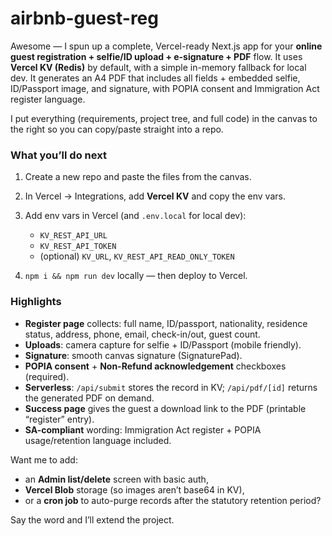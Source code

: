 # airbnb-guest-reg
Awesome — I spun up a complete, Vercel-ready Next.js app for your **online guest registration + selfie/ID upload + e-signature + PDF** flow. It uses **Vercel KV (Redis)** by default, with a simple in-memory fallback for local dev. It generates an A4 PDF that includes all fields + embedded selfie, ID/Passport image, and signature, with POPIA consent and Immigration Act register language.

I put everything (requirements, project tree, and full code) in the canvas to the right so you can copy/paste straight into a repo.

### What you’ll do next

1. Create a new repo and paste the files from the canvas.
2. In Vercel → Integrations, add **Vercel KV** and copy the env vars.
3. Add env vars in Vercel (and `.env.local` for local dev):

   * `KV_REST_API_URL`
   * `KV_REST_API_TOKEN`
   * (optional) `KV_URL`, `KV_REST_API_READ_ONLY_TOKEN`
4. `npm i && npm run dev` locally — then deploy to Vercel.

### Highlights

* **Register page** collects: full name, ID/passport, nationality, residence status, address, phone, email, check-in/out, guest count.
* **Uploads**: camera capture for selfie + ID/Passport (mobile friendly).
* **Signature**: smooth canvas signature (SignaturePad).
* **POPIA consent** + **Non-Refund acknowledgement** checkboxes (required).
* **Serverless**: `/api/submit` stores the record in KV; `/api/pdf/[id]` returns the generated PDF on demand.
* **Success page** gives the guest a download link to the PDF (printable “register” entry).
* **SA-compliant** wording: Immigration Act register + POPIA usage/retention language included.

Want me to add:

* an **Admin list/delete** screen with basic auth,
* **Vercel Blob** storage (so images aren’t base64 in KV),
* or a **cron job** to auto-purge records after the statutory retention period?

Say the word and I’ll extend the project.

